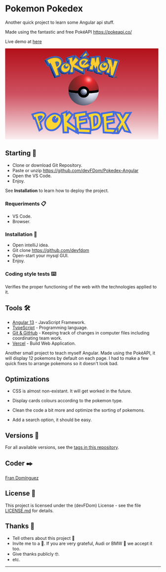 # Pokemon Pokedex

Another quick project to learn some Angular api stuff.

Made using the fantastic and free PokéAPI https://pokeapi.co/

Live demo at [here](https://pokedex-angular13.vercel.app/)

![Image text](/src/assets/img/logoREADME.png) 


## Starting 🚀

- Clone or download Git Repository.
- Paste or unzip https://github.com/devFDom/Pokedex-Angular
- Open the VS Code.
- Enjoy.

See **Installation** to learn how to deploy the project.


### Requeriments 📋

- VS Code.
- Browser.

### Installation 🔧

- Open intelliJ idea.
- Git clone https://github.com/devfdom
- Open-start your mysql GUI.
- Enjoy.

### Coding style tests ⌨️

Verifies the proper functioning of the web with the technologies applied to it.


## Tools 🛠️

* [Angular 13](https://angular.io/) - JavaScript Framework.
* [TypeScript](https://www.typescriptlang.org/) - Programming language.
* [Git & GitHub](https://github.com) - Keeping track of changes in computer files including coordinating team work.
* [Vercel](https://vercel.com/) - Build Web Application.

Another small project to teach myself Angular.
Made using the PokéAPI, it will display 12 pokemons by default on each page.
I had to make a few quick fixes to arrange pokemons so it doesn't look bad.


## Optimizations

- CSS is almost non-existant. It will get worked in the future.

- Display cards colours according to the pokemon type.

- Clean the code a bit more and optimize the sorting of pokemons.

- Add a search option, it should be easy.



## Versions 📌


For all available versions, see the [tags in this repository](https://github.com/devFDom/Pokedex-Angular).

## Coder ✒️

[Fran Domínguez](https://github.com/devFdom)

## License 📄

This project is licensed under the (devFDom) License - see the file [LICENSE.md](LICENSE.md) for details.

## Thanks 🎁

* Tell others about this project 📢
* Invite me to a 🍔. If you are very grateful, Audi or BMW 🚗 we accept it too.
* Give thanks publicly 🤓.
* etc.



---
